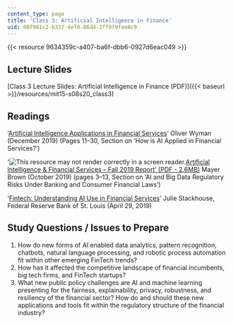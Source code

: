 ```yaml
---
content_type: page
title: 'Class 3: Artificial Intelligence in Finance'
uid: 08f981c2-b337-4ef0-86d4-2ff9f9fee8c9
---
```


{{< resource 9634359c-a407-ba6f-dbb6-0927d6eac049 >}}

Lecture Slides
--------------

[Class 3 Lecture Slides: Artificial Intelligence in Finance (PDF)]({{< baseurl >}}/resources/mit15-s08s20_class3)

Readings
--------

‘[Artificial Intelligence Applications in Financial Services](https://www.oliverwyman.com/our-expertise/insights/2019/dec/artificial-intelligence-applications-in-financial-services.html)’ Oliver Wyman (December 2019) (Pages 11–30, Section on ‘How is AI Applied in Financial Services?’)

‘![This resource may not render correctly in a screen reader.](/images/inacessible.gif)[Artificial Intelligence & Financial Services – Fall 2019 Report’ (PDF - 2.6MB)](https://www.mayerbrown.com/-/media/files/perspectives-events/publications/2019/10/mayer-brown--ai--financial-services-symposium--thought-leadership-articles--fall-2019.pdf) Mayer Brown (October 2019) (pages 3–13, Section on ‘AI and Big Data Regulatory Risks Under Banking and Consumer Financial Laws’)

‘[Fintech: Understanding AI Use in Financial Services](https://www.stlouisfed.org/on-the-economy/2019/april/fintech-understanding-ai-financial-services)’ Julie Stackhouse, Federal Reserve Bank of St. Louis (April 29, 2019)

Study Questions / Issues to Prepare
-----------------------------------

1.  How do new forms of AI enabled data analytics, pattern recognition, chatbots, natural language processing, and robotic process automation fit within other emerging FinTech trends?
2.  How has it affected the competitive landscape of financial incumbents, big tech firms, and FinTech startups?
3.  What new public policy challenges are AI and machine learning presenting for the fairness, explainability, privacy, robustness, and resiliency of the financial sector? How do and should these new applications and tools fit within the regulatory structure of the financial industry?